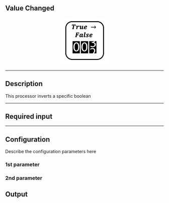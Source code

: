 ## Value Changed

<p align="center"> 
    <img src="icon.png" width="150px;" class="pe-image-documentation"/>
</p>

***

## Description

This processor inverts a specific boolean

***

## Required input


***

## Configuration

Describe the configuration parameters here

### 1st parameter


### 2nd parameter

## Output